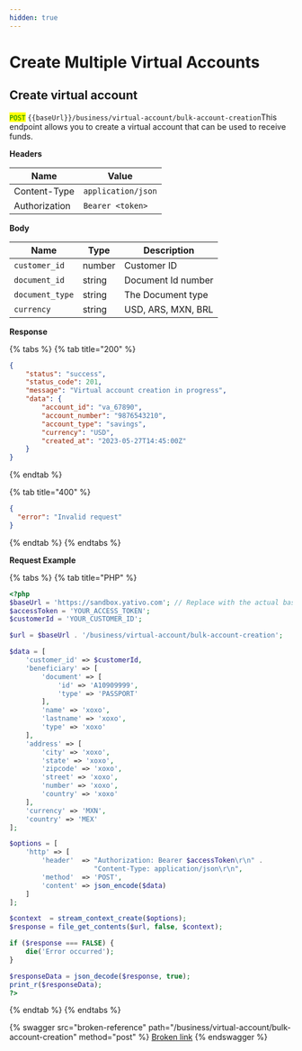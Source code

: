 ```yaml
---
hidden: true
---
```


# Create Multiple Virtual Accounts

## Create virtual account

<mark style="color:green;">`POST`</mark> `{{baseUrl}}/business/virtual-account/bulk-account-creation`This endpoint allows you to create a virtual account that can be used to receive funds.

**Headers**

| Name          | Value              |
| ------------- | ------------------ |
| Content-Type  | `application/json` |
| Authorization | `Bearer <token>`   |

**Body**

| Name            | Type   | Description        |
| --------------- | ------ | ------------------ |
| `customer_id`   | number | Customer ID        |
| `document_id`   | string | Document Id number |
| `document_type` | string | The Document type  |
| `currency`      | string | USD, ARS, MXN, BRL |

**Response**

{% tabs %}
{% tab title="200" %}
```json
{
    "status": "success",
    "status_code": 201,
    "message": "Virtual account creation in progress",
    "data": {
        "account_id": "va_67890",
        "account_number": "9876543210",
        "account_type": "savings",
        "currency": "USD",
        "created_at": "2023-05-27T14:45:00Z"
    }
}

```
{% endtab %}

{% tab title="400" %}
```json
{
  "error": "Invalid request"
}
```
{% endtab %}
{% endtabs %}

**Request Example**



{% tabs %}
{% tab title="PHP" %}
```php
<?php
$baseUrl = 'https://sandbox.yativo.com'; // Replace with the actual base URL
$accessToken = 'YOUR_ACCESS_TOKEN';
$customerId = 'YOUR_CUSTOMER_ID';

$url = $baseUrl . '/business/virtual-account/bulk-account-creation';

$data = [
    'customer_id' => $customerId,
    'beneficiary' => [
        'document' => [
            'id' => 'A10909999',
            'type' => 'PASSPORT'
        ],
        'name' => 'xoxo',
        'lastname' => 'xoxo',
        'type' => 'xoxo'
    ],
    'address' => [
        'city' => 'xoxo',
        'state' => 'xoxo',
        'zipcode' => 'xoxo',
        'street' => 'xoxo',
        'number' => 'xoxo',
        'country' => 'xoxo'
    ],
    'currency' => 'MXN',
    'country' => 'MEX'
];

$options = [
    'http' => [
        'header'  => "Authorization: Bearer $accessToken\r\n" .
                     "Content-Type: application/json\r\n",
        'method'  => 'POST',
        'content' => json_encode($data)
    ]
];

$context  = stream_context_create($options);
$response = file_get_contents($url, false, $context);

if ($response === FALSE) {
    die('Error occurred');
}

$responseData = json_decode($response, true);
print_r($responseData);
?>

```
{% endtab %}
{% endtabs %}

{% swagger src="broken-reference" path="/business/virtual-account/bulk-account-creation" method="post" %}
[Broken link](broken-reference)
{% endswagger %}
